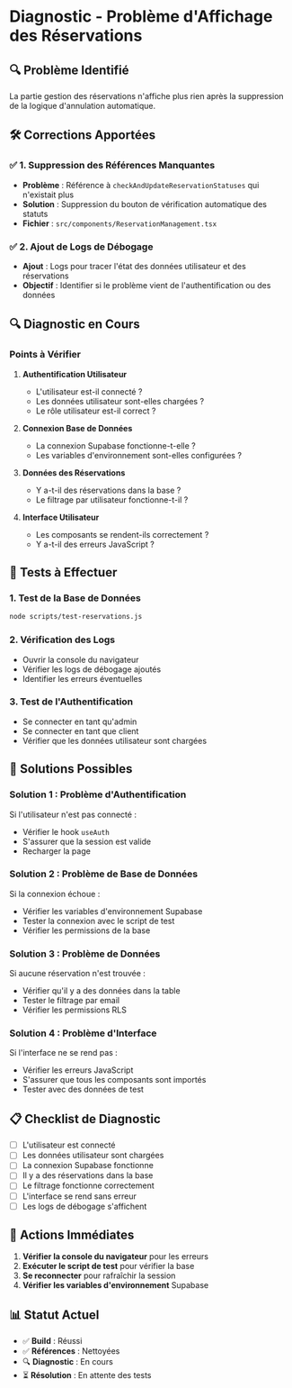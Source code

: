 # Diagnostic - Problème d'Affichage des Réservations

## 🔍 **Problème Identifié**

La partie gestion des réservations n'affiche plus rien après la suppression de la logique d'annulation automatique.

## 🛠️ **Corrections Apportées**

### ✅ **1. Suppression des Références Manquantes**
- **Problème** : Référence à `checkAndUpdateReservationStatuses` qui n'existait plus
- **Solution** : Suppression du bouton de vérification automatique des statuts
- **Fichier** : `src/components/ReservationManagement.tsx`

### ✅ **2. Ajout de Logs de Débogage**
- **Ajout** : Logs pour tracer l'état des données utilisateur et des réservations
- **Objectif** : Identifier si le problème vient de l'authentification ou des données

## 🔍 **Diagnostic en Cours**

### **Points à Vérifier**

1. **Authentification Utilisateur**
   - L'utilisateur est-il connecté ?
   - Les données utilisateur sont-elles chargées ?
   - Le rôle utilisateur est-il correct ?

2. **Connexion Base de Données**
   - La connexion Supabase fonctionne-t-elle ?
   - Les variables d'environnement sont-elles configurées ?

3. **Données des Réservations**
   - Y a-t-il des réservations dans la base ?
   - Le filtrage par utilisateur fonctionne-t-il ?

4. **Interface Utilisateur**
   - Les composants se rendent-ils correctement ?
   - Y a-t-il des erreurs JavaScript ?

## 🧪 **Tests à Effectuer**

### **1. Test de la Base de Données**
```bash
node scripts/test-reservations.js
```

### **2. Vérification des Logs**
- Ouvrir la console du navigateur
- Vérifier les logs de débogage ajoutés
- Identifier les erreurs éventuelles

### **3. Test de l'Authentification**
- Se connecter en tant qu'admin
- Se connecter en tant que client
- Vérifier que les données utilisateur sont chargées

## 🎯 **Solutions Possibles**

### **Solution 1 : Problème d'Authentification**
Si l'utilisateur n'est pas connecté :
- Vérifier le hook `useAuth`
- S'assurer que la session est valide
- Recharger la page

### **Solution 2 : Problème de Base de Données**
Si la connexion échoue :
- Vérifier les variables d'environnement Supabase
- Tester la connexion avec le script de test
- Vérifier les permissions de la base

### **Solution 3 : Problème de Données**
Si aucune réservation n'est trouvée :
- Vérifier qu'il y a des données dans la table
- Tester le filtrage par email
- Vérifier les permissions RLS

### **Solution 4 : Problème d'Interface**
Si l'interface ne se rend pas :
- Vérifier les erreurs JavaScript
- S'assurer que tous les composants sont importés
- Tester avec des données de test

## 📋 **Checklist de Diagnostic**

- [ ] L'utilisateur est connecté
- [ ] Les données utilisateur sont chargées
- [ ] La connexion Supabase fonctionne
- [ ] Il y a des réservations dans la base
- [ ] Le filtrage fonctionne correctement
- [ ] L'interface se rend sans erreur
- [ ] Les logs de débogage s'affichent

## 🔧 **Actions Immédiates**

1. **Vérifier la console du navigateur** pour les erreurs
2. **Exécuter le script de test** pour vérifier la base
3. **Se reconnecter** pour rafraîchir la session
4. **Vérifier les variables d'environnement** Supabase

## 📊 **Statut Actuel**

- ✅ **Build** : Réussi
- ✅ **Références** : Nettoyées
- 🔍 **Diagnostic** : En cours
- ⏳ **Résolution** : En attente des tests

